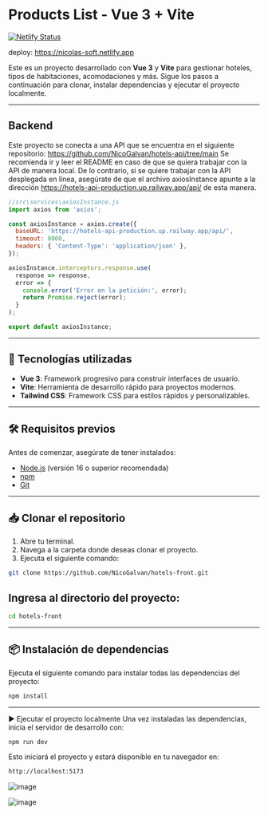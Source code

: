 # Products List - Vue 3 + Vite
[![Netlify Status](https://api.netlify.com/api/v1/badges/016ae7e9-4683-4f97-9539-37a347947432/deploy-status)](https://app.netlify.com/sites/nicolas-soft/deploys)

deploy: https://nicolas-soft.netlify.app

Este es un proyecto desarrollado con **Vue 3** y **Vite** para gestionar hoteles, tipos de habitaciones, acomodaciones y más. Sigue los pasos a continuación para clonar, instalar dependencias y ejecutar el proyecto localmente.

--- 

## Backend

Este proyecto se conecta a una API que se encuentra en el siguiente repositorio: https://github.com/NicoGalvan/hotels-api/tree/main Se recomienda ir y leer el README en caso de que se quiera trabajar con la API de manera local. De lo contrario, si se quiere trabajar con la API desplegada en línea, asegúrate de que el archivo axiosInstance apunte a la dirección https://hotels-api-production.up.railway.app/api/ de esta manera.

```js
//src\services\axiosInstance.js
import axios from 'axios';

const axiosInstance = axios.create({
  baseURL: 'https://hotels-api-production.up.railway.app/api/',
  timeout: 8000,
  headers: { 'Content-Type': 'application/json' },
});

axiosInstance.interceptors.response.use(
  response => response,
  error => {
    console.error('Error en la petición:', error);
    return Promise.reject(error);
  }
);

export default axiosInstance;
```

---

## 🚀 Tecnologías utilizadas

- **Vue 3**: Framework progresivo para construir interfaces de usuario.
- **Vite**: Herramienta de desarrollo rápido para proyectos modernos.
- **Tailwind CSS**: Framework CSS para estilos rápidos y personalizables.

---

## 🛠️ Requisitos previos

Antes de comenzar, asegúrate de tener instalados:

- [Node.js](https://nodejs.org/) (versión 16 o superior recomendada)
- [npm](https://www.npmjs.com/)
- [Git](https://git-scm.com/)

---

## 📥 Clonar el repositorio

1. Abre tu terminal.
2. Navega a la carpeta donde deseas clonar el proyecto.
3. Ejecuta el siguiente comando:

```bash
git clone https://github.com/NicoGalvan/hotels-front.git
```

## Ingresa al directorio del proyecto:

```bash
cd hotels-front
```

---

## 📦 Instalación de dependencias
Ejecuta el siguiente comando para instalar todas las dependencias del proyecto:

```bash
npm install
```

---

▶️ Ejecutar el proyecto localmente
Una vez instaladas las dependencias, inicia el servidor de desarrollo con:

```bash
npm run dev
```
Esto iniciará el proyecto y estará disponible en tu navegador en:
```bash
http://localhost:5173
```

![image](https://github.com/user-attachments/assets/eb623d92-299c-4815-ae4d-5e7f2c517cd1)

![image](https://github.com/user-attachments/assets/dd0fcef1-60e5-4ef5-a03a-fe3fd7d1199d)


